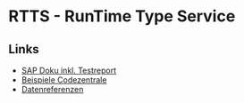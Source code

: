 # RTTS - RunTime Type Service

## Links
- [SAP Doku inkl. Testreport](https://help.sap.com/docs/SUPPORT_CONTENT/abapobjects/3353526555.html)
- [Beispiele Codezentrale](https://codezentrale.de/abap-rtti-rttc-rtts-verwendung-von-typdescriptoren/)
- [Datenreferenzen](https://help.sap.com/doc/abapdocu_752_index_htm/7.52/en-US/index.htm?file=abendata_reference_type.htm)
